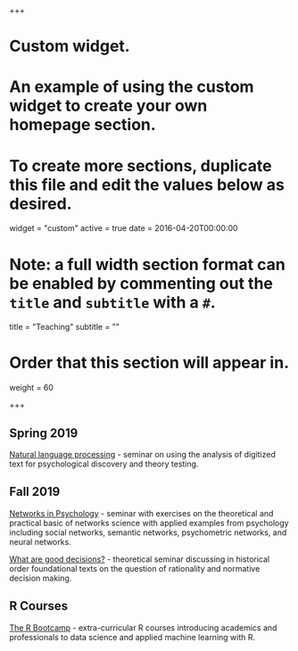 +++
# Custom widget.
# An example of using the custom widget to create your own homepage section.
# To create more sections, duplicate this file and edit the values below as desired.
widget = "custom"
active = true
date = 2016-04-20T00:00:00

# Note: a full width section format can be enabled by commenting out the `title` and `subtitle` with a `#`.
title = "Teaching"
subtitle = ""

# Order that this section will appear in.
weight = 60

+++

## Spring 2019
[Natural language processing](../courses/2019_NaturalLanguage) - seminar on using the analysis of digitized text for psychological discovery and theory testing.

## Fall 2019
[Networks in Psychology](../courses/2019_Networks) - seminar with exercises on the theoretical and practical basic of networks science with applied examples from psychology including social networks, semantic networks, psychometric networks, and neural networks.

[What are good decisions?](../courses/2019_GoodChoices) - theoretical seminar discussing in historical order foundational texts on the question of rationality and normative decision making.

## R Courses
[The R Bootcamp](https://therbootcamp.github.io/) - extra-curricular R courses introducing academics and professionals to data science and applied machine learning with R.

